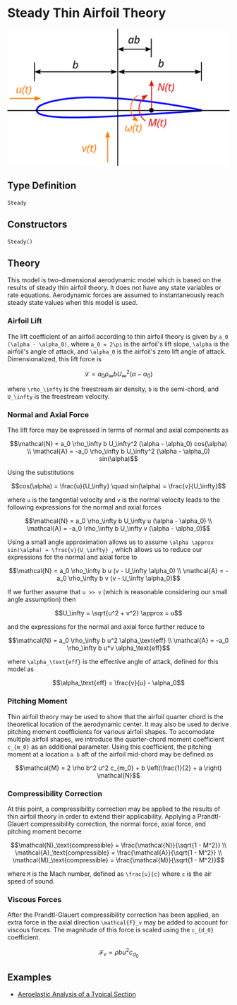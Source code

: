 # Steady Thin Airfoil Theory

![](../airfoil.svg)

## Type Definition

```@docs
Steady
```

## Constructors

```@docs
Steady()
```

## Theory

This model is two-dimensional aerodynamic model which is based on the results of steady thin airfoil theory.  It does not have any state variables or rate equations.  Aerodynamic forces are assumed to instantaneously reach steady state values when this model is used.

### Airfoil Lift

The lift coefficient of an airfoil according to thin airfoil theory is given by ``a_0 (\alpha - \alpha_0)``, where ``a_0 = 2\pi`` is the airfoil's lift slope, ``\alpha`` is the airfoil's angle of attack, and ``\alpha_0`` is the airfoil's zero lift angle of attack. Dimensionalized, this lift force is
```math
\mathcal{L} = a_0 \rho_\infty b U_\infty^2 (\alpha - \alpha_0)
```
where ``\rho_\infty`` is the freestream air density, ``b`` is the semi-chord, and ``U_\infty`` is the freestream velocity.

### Normal and Axial Force

The lift force may be expressed in terms of normal and axial components as
```math
\mathcal{N} = a_0 \rho_\infty b U_\infty^2 (\alpha - \alpha_0) cos(\alpha) \\
\mathcal{A} = -a_0 \rho_\infty b U_\infty^2 (\alpha - \alpha_0) sin(\alpha)
```
Using the substitutions
```math
cos(\alpha) = \frac{u}{U_\infty} \quad sin(\alpha) = \frac{v}{U_\infty}
```
where ``u`` is the tangential velocity and ``v`` is the normal velocity leads to the following expressions for the normal and axial forces
```math
\mathcal{N} = a_0 \rho_\infty b U_\infty u (\alpha - \alpha_0) \\
\mathcal{A} = -a_0 \rho_\infty b U_\infty v (\alpha - \alpha_0)
```
Using a small angle approximation allows us to assume ``\alpha \approx sin(\alpha) = \frac{v}{U_\infty} ``, which allows us to reduce our expressions for the normal and axial force to 
```math
\mathcal{N} = a_0 \rho_\infty b u (v - U_\infty \alpha_0) \\
\mathcal{A} = -a_0 \rho_\infty b v (v - U_\infty \alpha_0)
```
If we further assume that ``u >> v`` (which is reasonable considering our small angle assumption) then
```math
U_\infty = \sqrt{u^2 + v^2} \approx = u
```
and the expressions for the normal and axial force further reduce to
```math
\mathcal{N} = a_0 \rho_\infty b u^2 \alpha_\text{eff} \\
\mathcal{A} = -a_0 \rho_\infty b u*v \alpha_\text{eff}
```
where ``\alpha_\text{eff}`` is the effective angle of attack, defined for this model as
```math
\alpha_\text{eff} = \frac{v}{u} - \alpha_0
```

### Pitching Moment

Thin airfoil theory may be used to show that the airfoil quarter chord is the theoretical location of the aerodynamic center.  It may also be used to derive pitching moment coefficients for various airfoil shapes.  To accomodate multiple airfoil shapes, we introduce the quarter-chord moment coefficient ``c_{m_0}`` as an additional parameter.  Using this coefficient, the pitching moment at a location ``a b`` aft of the airfoil mid-chord may be defined as
```math
\mathcal{M} = 2 \rho b^2 u^2 c_{m_0} + b \left(\frac{1}{2} + a \right) \mathcal{N}
```

### Compressibility Correction

At this point, a compressibility correction may be applied to the results of thin airfoil theory in order to extend their applicability.  Applying a Prandtl-Glauert compressibility correction, the normal force, axial force, and pitching moment become
```math
\mathcal{N}_\text{compressible} = \frac{\mathcal{N}}{\sqrt{1 - M^2}} \\
\mathcal{A}_\text{compressible} = \frac{\mathcal{A}}{\sqrt{1 - M^2}} \\
\mathcal{M}_\text{compressible} = \frac{\mathcal{M}}{\sqrt{1 - M^2}}
```
where ``M`` is the Mach number, defined as ``\frac{u}{c}`` where ``c`` is the air speed of sound. 

### Viscous Forces

After the Prandtl-Glauert compressibility correction has been applied, an extra force in the axial direction ``\mathcal{F}_v`` may be added to account for viscous forces.  The magnitude of this force is scaled using the ``c_{d_0}`` coefficient.

```math
\mathcal{F}_v = ρ b u^2 c_{d_0}
```

## Examples
 - [Aeroelastic Analysis of a Typical Section](@ref)
